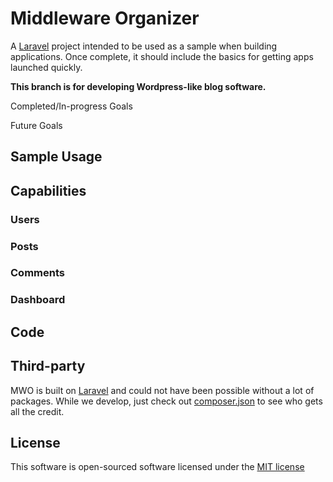 # Middleware Organizer
A [Laravel](http://laravel.com) project intended to be used as a sample when
building applications.  Once complete, it should include the basics for getting
apps launched quickly.

**This branch is for developing Wordpress-like blog software.**

Completed/In-progress Goals

Future Goals


## Sample Usage

## Capabilities

### Users
### Posts
### Comments
### Dashboard

## Code

## Third-party
MWO is built on [Laravel](http://laravel.com) and could not have been possible
without a lot of packages.  While we develop, just check out
[composer.json](https://github.com/gbrock/mwo/blob/master/composer.json)
to see who gets all the credit.

## License

This software is open-sourced software licensed under the [MIT license](http://opensource.org/licenses/MIT)
